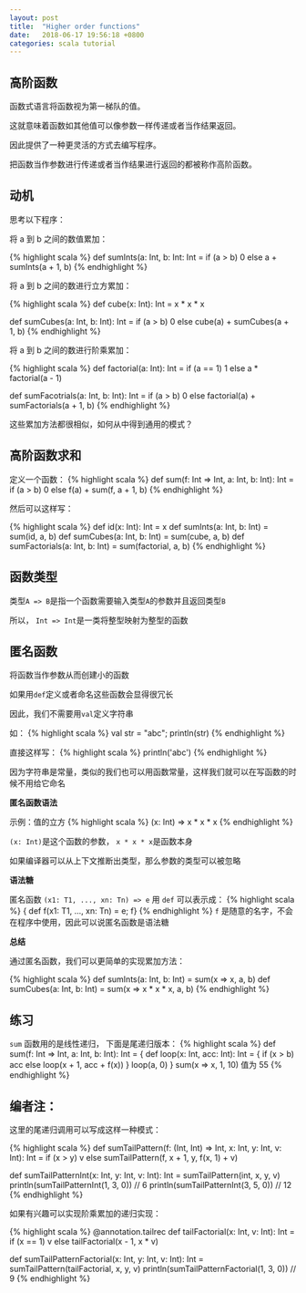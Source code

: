 ```yaml
---
layout: post
title:  "Higher order functions"
date:   2018-06-17 19:56:18 +0800
categories: scala tutorial
---
```


## 高阶函数

函数式语言将函数视为第一梯队的值。

这就意味着函数如其他值可以像参数一样传递或者当作结果返回。

因此提供了一种更灵活的方式去编写程序。

把函数当作参数进行传递或者当作结果进行返回的都被称作高阶函数。

## 动机

思考以下程序：

将 a 到 b 之间的数值累加：

{% highlight scala %}
def sumInts(a: Int, b: Int: Int =
  if (a > b) 0 else a + sumInts(a + 1, b)
{% endhighlight %}

将 a 到 b 之间的数进行立方累加：

{% highlight scala %}
def cube(x: Int): Int = x * x * x

def sumCubes(a: Int, b: Int): Int =
  if (a > b) 0 else cube(a) + sumCubes(a + 1, b)
{% endhighlight %}

将 a 到 b 之间的数进行阶乘累加：

{% highlight scala %}
def factorial(a: Int): Int =
  if (a == 1) 1 else a * factorial(a - 1)

def sumFacotrials(a: Int, b: Int): Int =
  if (a > b) 0 else factorial(a) + sumFactorials(a + 1, b)
{% endhighlight %}

这些累加方法都很相似，如何从中得到通用的模式？

## 高阶函数求和

定义一个函数：
{% highlight scala %}
def sum(f: Int => Int, a: Int, b: Int): Int =
  if (a > b) 0 else f(a) + sum(f, a + 1, b)
{% endhighlight %}

然后可以这样写：

{% highlight scala %}
def id(x: Int): Int = x
def sumInts(a: Int, b: Int) = sum(id, a, b)
def sumCubes(a: Int, b: Int) = sum(cube, a, b)
def sumFactorials(a: Int, b: Int) = sum(factorial, a, b)
{% endhighlight %}

## 函数类型
类型`A => B`是指一个函数需要输入类型`A`的参数并且返回类型`B`

所以， `Int => Int`是一类将整型映射为整型的函数

## 匿名函数

将函数当作参数从而创建小的函数

如果用`def`定义或者命名这些函数会显得很冗长

因此，我们不需要用`val`定义字符串

如：
{% highlight scala %}
val str = "abc"; println(str)
{% endhighlight %}

直接这样写：
{% highlight scala %}
println('abc')
{% endhighlight %}

因为字符串是常量，类似的我们也可以用函数常量，这样我们就可以在写函数的时候不用给它命名

**匿名函数语法**

示例：值的立方
{% highlight scala %}
(x: Int) => x * x * x
{% endhighlight %}

`(x: Int)`是这个函数的参数， `x * x * x`是函数本身

如果编译器可以从上下文推断出类型，那么参数的类型可以被忽略

**语法糖**

匿名函数 `(x1: T1, ..., xn: Tn) => e` 用 `def` 可以表示成：
{% highlight scala %}
{ def f(x1: T1, ..., xn: Tn) = e; f}
{% endhighlight %}
`f` 是随意的名字，不会在程序中使用，因此可以说匿名函数是语法糖

**总结**

通过匿名函数，我们可以更简单的实现累加方法：

{% highlight scala %}
def sumInts(a: Int, b: Int) = sum(x => x, a, b)
def sumCubes(a: Int, b: Int) = sum(x => x * x * x, a, b)
{% endhighlight %}

## 练习
`sum` 函数用的是线性递归， 下面是尾递归版本：
{% highlight scala %}
def sum(f: Int => Int, a: Int, b: Int): Int = {
  def loop(x: Int, acc: Int): Int = {
    if (x > b) acc
    else loop(x + 1, acc + f(x))
  }
  loop(a, 0)
}
sum(x => x, 1, 10) 值为 55
{% endhighlight %}

## 编者注：

这里的尾递归调用可以写成这样一种模式：

{% highlight scala %}
def sumTailPattern(f: (Int, Int) => Int, x: Int, y: Int, v: Int): Int =
  if (x > y) v else sumTailPattern(f, x + 1, y, f(x, 1) + v)

def sumTailPatternInt(x: Int, y: Int, v: Int): Int = sumTailPattern(int, x, y, v)
println(sumTailPatternInt(1, 3, 0))
// 6
println(sumTailPatternInt(3, 5, 0))
// 12
{% endhighlight %}

如果有兴趣可以实现阶乘累加的递归实现：

{% highlight scala %}
@annotation.tailrec
def tailFactorial(x: Int, v: Int): Int =
  if (x == 1) v else tailFactorial(x - 1, x * v)

def sumTailPatternFactorial(x: Int, y: Int, v: Int): Int = sumTailPattern(tailFactorial, x, y, v)
println(sumTailPatternFactorial(1, 3, 0))
// 9
{% endhighlight %}
